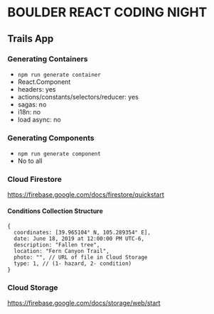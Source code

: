 # BOULDER REACT CODING NIGHT
## Trails App


### Generating Containers
* `npm run generate container`
* React.Component
* headers: yes
* actions/constants/selectors/reducer: yes
* sagas: no
* i18n: no
* load async: no


### Generating Components
* `npm run generate component`
* No to all


### Cloud Firestore
https://firebase.google.com/docs/firestore/quickstart

#### Conditions Collection Structure
```
{
  coordinates: [39.965104° N, 105.289354° E],
  date: June 18, 2019 at 12:00:00 PM UTC-6,
  description: "Fallen tree",
  location: "Fern Canyon Trail",
  photo: "", // URL of file in Cloud Storage
  type: 1, // (1- hazard, 2- condition)
}
```

### Cloud Storage
https://firebase.google.com/docs/storage/web/start
